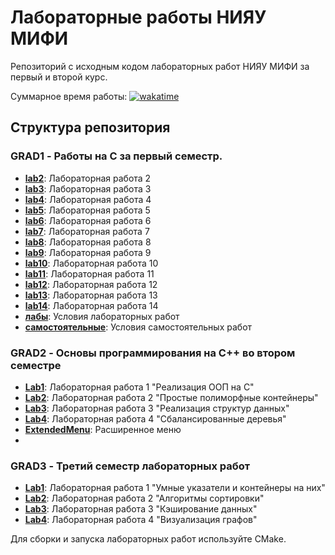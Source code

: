 # Лабораторные работы НИЯУ МИФИ

Репозиторий с исходным кодом лабораторных работ НИЯУ МИФИ за первый и второй курс.

Суммарное время работы: [![wakatime](https://wakatime.com/badge/user/9d3bafbb-e12d-4d43-97e9-8f5ac109f572/project/c9e393b0-8c7b-4733-b8d1-cfe2d3e49c86.svg)](https://wakatime.com/badge/user/9d3bafbb-e12d-4d43-97e9-8f5ac109f572/project/c9e393b0-8c7b-4733-b8d1-cfe2d3e49c86)

## Структура репозитория

### GRAD1 - Работы на C за первый семестр.


- **[lab2](https://github.com/ResQkiT/MEPHI_CODEBASE/tree/main/GRAD1/lab2)**: Лабораторная работа 2
- **[lab3](https://github.com/ResQkiT/MEPHI_CODEBASE/tree/main/GRAD1/lab3)**: Лабораторная работа 3
- **[lab4](https://github.com/ResQkiT/MEPHI_CODEBASE/tree/main/GRAD1/lab4)**: Лабораторная работа 4
- **[lab5](https://github.com/ResQkiT/MEPHI_CODEBASE/tree/main/GRAD1/lab5)**: Лабораторная работа 5
- **[lab6](https://github.com/ResQkiT/MEPHI_CODEBASE/tree/main/GRAD1/lab6)**: Лабораторная работа 6
- **[lab7](https://github.com/ResQkiT/MEPHI_CODEBASE/tree/main/GRAD1/lab7)**: Лабораторная работа 7
- **[lab8](https://github.com/ResQkiT/MEPHI_CODEBASE/tree/main/GRAD1/lab8)**: Лабораторная работа 8
- **[lab9](https://github.com/ResQkiT/MEPHI_CODEBASE/tree/main/GRAD1/lab9)**: Лабораторная работа 9
- **[lab10](https://github.com/ResQkiT/MEPHI_CODEBASE/tree/main/GRAD1/lab10)**: Лабораторная работа 10
- **[lab11](https://github.com/ResQkiT/MEPHI_CODEBASE/tree/main/GRAD1/lab11)**: Лабораторная работа 11
- **[lab12](https://github.com/ResQkiT/MEPHI_CODEBASE/tree/main/GRAD1/lab12)**: Лабораторная работа 12
- **[lab13](https://github.com/ResQkiT/MEPHI_CODEBASE/tree/main/GRAD1/lab13)**: Лабораторная работа 13
- **[lab14](https://github.com/ResQkiT/MEPHI_CODEBASE/tree/main/GRAD1/lab14)**: Лабораторная работа 14
- **[лабы](https://github.com/ResQkiT/MEPHI_CODEBASE/tree/main/GRAD1/лабы)**: Условия лабораторных работ
- **[самостоятельные](https://github.com/ResQkiT/MEPHI_CODEBASE/tree/main/GRAD1/самостоятельные)**: Условия самостоятельных работ

### GRAD2 - Основы программирования на C++ во втором семестре

- **[Lab1](https://github.com/ResQkiT/MEPHI_CODEBASE/tree/main/GRAD2/Lab1)**: Лабораторная работа 1 "Реализация ООП на C"
- **[Lab2](https://github.com/ResQkiT/MEPHI_CODEBASE/tree/main/GRAD2/Lab2)**: Лабораторная работа 2 "Простые полиморфные контейнеры"
- **[Lab3](https://github.com/ResQkiT/MEPHI_CODEBASE/tree/main/GRAD2/Lab3)**: Лабораторная работа 3 "Реализация структур данных"
- **[Lab4](https://github.com/ResQkiT/MEPHI_CODEBASE/tree/main/GRAD2/Lab4)**: Лабораторная работа 4 "Сбалансированные деревья"
- **[ExtendedMenu](https://github.com/ResQkiT/MEPHI_CODEBASE/tree/main/GRAD2/ExtendedMenu)**: Расширенное меню
- 
### GRAD3 - Третий семестр лабораторных работ

- **[Lab1](https://github.com/ResQkiT/MEPHI_CODEBASE/tree/main/GRAD3/Lab1)**: Лабораторная работа 1 "Умные указатели и контейнеры на них" 
- **[Lab2](https://github.com/ResQkiT/MEPHI_CODEBASE/tree/main/GRAD3/Lab2)**: Лабораторная работа 2 "Алгоритмы сортировки"
- **[Lab3](https://github.com/ResQkiT/MEPHI_CODEBASE/tree/main/GRAD3/Lab3)**: Лабораторная работа 3 "Кэширование данных"
- **[Lab4](https://github.com/ResQkiT/MEPHI_CODEBASE/tree/main/GRAD3/Lab4)**: Лабораторная работа 4 "Визуализация графов"

Для сборки и запуска лабораторных работ используйте CMake.
